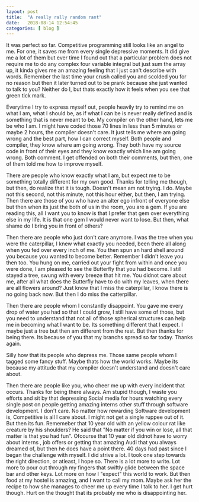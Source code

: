 ```yaml
---
layout: post
title:  "A really rally random rant"
date:   2018-08-14 12:54:45
categories: [ blog ]
---
```


<style>
    table,tr,td,th{
        border:1px solid black;
        margin: auto;
        padding:3px;
        text-align:center;
    }
</style>

It was perfect so far. Competitive programming still looks like an angel to me. For one, it saves me from every single depressive moments. It did give me a lot of them but ever time I found out that a particular problem does not require me to do any complex four variable integral but just sum the array up, it kinda gives me an amazing feeling that I just can't describe with words. Remember the last time your crush called you and scolded you for no reason but then it later turned out to be prank because she just wanted to talk to you? Neither do I, but thats exactly how it feels when you see that green tick mark.

Everytime I try to express myself out, people heavily try to remind me on what I am, what I should be, as if what I can be is never really defined and is something that is never meant to be. My compiler on the other hand, lets me be who I am. I might have coded those 70 lines in less than 5 minutes or maybe 2 hours, the compiler doesn't care. It just tells me where am going wrong and the best part, how I can correct myself. Both people and compiler, they know where am going wrong. They both have my source code in front of their eyes and they know exactly which line am going wrong. Both comment. I get offended on both their comments, but then, one of them told me how to improve myself.

There are people who know exactly what I am, but expect me to be something totally different for my own good. Thanks for telling me though, but then, do realize that it is tough. Doesn't mean am not trying. I do. Maybe not this second, not this minute, not this hour either, but then, I am trying. Then there are those of you who have an alter ego infront of everyone else but then when its just the both of us in the room, you are a gem. If you are reading this, all I want you to know is that I prefer that gem over everything else in my life. It is that one gem I would never want to lose. But then, what shame do I bring you in front of others? 

Then there are people who just don't care anymore. I was the tree when you were the caterpillar, I knew what exactly you needed, been there all along when you fed over every inch of me. You then spun an hard shell around you because you wanted to become better. Remember I didn't leave you then too. You hung on me, carried out your fight from within and once you were done, I am pleased to see the Butterfly that you had become. I still stayed a tree, swung with every breeze that hit me. You didnot care about me, after all what does the Butterfly have to do with my leaves, when there are all flowers around? Just know that I miss the caterpillar, I know there is no going back now. But then I do miss the catterpillar.

Then there are people whom I constantly disappoint. You gave me every drop of water you had so that I could grow, I still have some 
of those, but you need to understand that not all of those spherical structures can help me in becoming what I want to be. Its something different that I expect. I maybe just a tree but then am different from the rest. But then thanks for being there. Its because of you that my branchs spread so far today. Thanks again.

Silly how that its people who depress me. Those same people whom I tagged some fancy stuff. Maybe thats how the world works. Maybe its because my attitude that my compiler doesn't understand and doesn't care about.

Then there are people like you, who cheer me up with every incident that occurs. Thanks for being there always. Am stupid though, I waste you efforts and sit by that depressing Social media for hours watching every single post on people getting amazing interns other stuff through software development. I don't care. No matter how rewarding Software development is, Competitive is all I care about. I might not get a single ruppee out of it. But then its fun. Rememeber that 10 year old with an yellow colour rat like creature by his shoulders? He said that "No matter if you win or lose, all that matter is that you had fun". Ofcourse that 10 year old didnot have to worry about interns , job offers or getting that amazing Audi that you always dreamed of, but then he does have a point there. 40 days had past since I began the challenge with myself. I did strive a lot. I took one step towards the right direction, or atleast, I hope so. There is a lot more to write. Lot more to pour out through my fingers that swiftly glide between the space bar and other keys. Lot more on how I "expect"  this world to work. But then food at my hostel is amazing, and I want to call my mom. Maybe ask her the recipe to how she manages to cheer me up every time I talk to her. I get hurt though. Hurt on the thought that its probably me who is disappointing her.